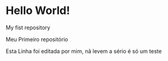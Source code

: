 # Hello World!
 My fist repository 

 Meu Primeiro repositório

Esta Linha foi editada por mim, nã levem a sério é só um teste

